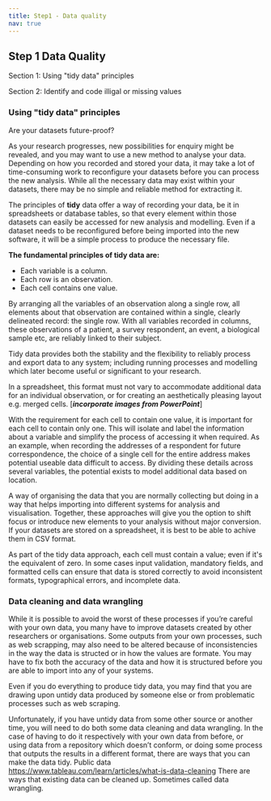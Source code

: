 ```yaml
---
title: Step1 - Data quality
nav: true
---
```



## Step 1 Data Quality

  Section 1: Using "tidy data" principles
 
  Section 2: Identify and code illigal or missing values

### Using "tidy data" principles
Are your datasets future-proof? 

As your research progresses, new possibilities for enquiry might be revealed, and you may want to use a new method to analyse your data. Depending on how you recorded and stored your data, it may take a lot of time-consuming work to reconfigure your datasets before you can process the new analysis. While all the necessary data may exist within your datasets, there may be no simple and reliable method for extracting it.

The principles of **tidy** data offer a way of recording your data, be it in spreadsheets or database tables, so that every element within those datasets can easily be accessed for new analysis and modelling. Even if a dataset needs to be reconfigured before being imported into the new software, it will be a simple process to produce the necessary file.

**The fundamental principles of tidy data are:**
- Each variable is a column.
- Each row is an observation.
- Each cell contains one value.

By arranging all the variables of an observation along a single row, all elements about that observation are contained within a single, clearly delineated record: the single row. With all variables recorded in columns, these observations of a patient, a survey respondent, an event, a biological sample etc, are reliably linked to their subject.

Tidy data provides both the stability and the flexibility to reliably process and export data to any system; including running processes and modelling which later become useful or significant to your research.  

In a spreadsheet, this format must not vary to accommodate additional data for an individual observation, or for creating an aesthetically pleasing layout e.g. merged cells. [***incorporate images from PowerPoint***]

With the requirement for each cell to contain one value, it is important for each cell to contain only one. This will isolate and label the information about a variable and simplify the process of accessing it when required. As an example, when recording the addresses of a respondent for future correspondence, the choice of a single cell for the entire address makes potential useable data difficult to access. By dividing these details across several variables, the potential exists to model additional data based on location.

A way of organising the data that you are normally collecting but doing in a way that helps importing into different systems for analysis and visualisation. Together, these approaches will give you the option to shift focus or introduce new elements to your analysis without major conversion. If your datasets are stored on a spreadsheet, it is best to be able to achive them in CSV format.

As part of the tidy data approach, each cell must contain a value; even if it's the equivalent of zero. In some cases input validation, mandatory fields, and formatted cells can ensure that data is stored correctly to avoid inconsistent formats, typographical errors, and incomplete data.

### Data cleaning and data wrangling 
While it is possible to avoid the worst of these processes if you’re careful with your own data, you many have to improve datasets created by other researchers or organisations. Some outputs from your own processes, such as web scrapping, may also need to be altered because of inconsistencies in the way the data is structed or in how the values are formate. You may have to fix both the accuracy of the data and how it is structured before you are able to import into any of your systems.

Even if you do everything to produce tidy data, you may find that you are drawing upon untidy data produced by someone else or from problematic processes such as web scraping.

Unfortunately, if you have untidy data from some other source or another time, you will need to do both some data cleaning and data wrangling.
In the case of having to do it respectively with your own data from before, or using data from a repository which doesn’t conform, or doing some process that outputs the results in a different format, there are ways that you can make the data tidy. Public data
https://www.tableau.com/learn/articles/what-is-data-cleaning
There are ways that existing data can be cleaned up. Sometimes called data wrangling.
